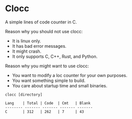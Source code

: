 # Clocc

A simple lines of code counter in C.

Reason why you should not use clocc:
- It is linux only.
- It has bad error messages.
- It might crash.
- It only supports C, C++, Rust, and Python.

Reason why you might want to use clocc:
- You want to modify a loc counter for your own purposes.
- You want something simple to build.
- You care about startup time and small binaries.

```
clocc [directory]

Lang    | Total | Code  | Cmt   | Blank
-------- ------- ------- ------- -------
C       | 312   | 262   | 7     | 43
```
